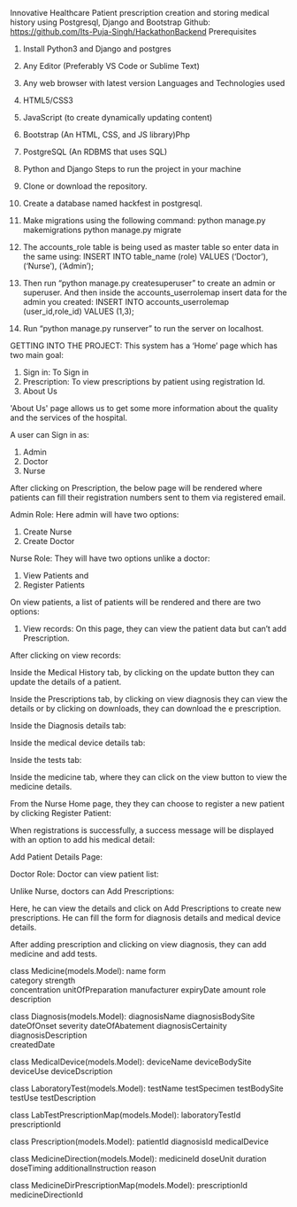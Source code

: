 ﻿Innovative Healthcare
Patient prescription creation and storing medical history using Postgresql, Django and Bootstrap
Github: https://github.com/Its-Puja-Singh/HackathonBackend
Prerequisites
1. Install Python3 and Django and postgres
2. Any Editor (Preferably VS Code or Sublime Text)
3. Any web browser with latest version
Languages and Technologies used
1. HTML5/CSS3
2. JavaScript (to create dynamically updating content)
3. Bootstrap (An HTML, CSS, and JS library)Php
4. PostgreSQL (An RDBMS that uses SQL)
5. Python and Django
Steps to run the project in your machine
1. Clone or download the repository.
2. Create a database named hackfest in postgresql.
3. Make migrations using the following command:
python manage.py makemigrations 
python manage.py migrate


4. The accounts_role table is being used as master table so enter data in the same 
using:
INSERT INTO table_name (role)
VALUES
    (‘Doctor’),
    (‘Nurse’),
    (‘Admin’);
5. Then run “python manage.py createsuperuser” to create an admin or superuser.
And then inside the accounts_userrolemap insert data for the admin you created:
INSERT INTO accounts_userrolemap  (user_id,role_id)
VALUES
    (1,3);
6. Run “python manage.py runserver” to run the server on localhost.


GETTING INTO THE PROJECT:
This system has a ‘Home’ page which has two main goal:
1. Sign in: To Sign in
2. Prescription: To view prescriptions by patient using registration Id.
3. About Us
  

'About Us' page  allows us to get some more information about the quality and the services of the hospital.
  

A user can Sign in as:
1. Admin
2. Doctor 
3. Nurse
  

After clicking on Prescription, the below page will be rendered where patients can fill their registration numbers sent to them via registered email.
  

Admin Role:
Here admin will have two options:
1. Create Nurse
2. Create Doctor
  

Nurse Role:
They will have two options unlike a doctor:
1.  View Patients and 
2. Register Patients
  



On view patients, a list of patients will be rendered and there are two options:
1. View records: On this page, they can view the patient data but can’t add Prescription.
  

After clicking on view records:
  

Inside the Medical History tab, by clicking on the update button they can update the details of a patient.
  

Inside the Prescriptions tab, by clicking on view diagnosis they can view the details or by clicking on downloads, they can download the e prescription.
  

Inside the Diagnosis details tab:
  

Inside the medical device details tab:
  

Inside the tests tab:
  

Inside the medicine tab, where they can click on the view button to view the medicine details.
  

From the Nurse Home page, they they can choose to register a new patient by clicking Register Patient:
  

When registrations is successfully, a success message will be displayed with an option to add his medical detail:
  

Add Patient Details Page:
  



Doctor Role:
Doctor can view patient list:
  

Unlike Nurse, doctors can Add Prescriptions:
  



Here, he can view the details and click on Add Prescriptions to create new prescriptions.
He can fill the form for diagnosis details and medical device details.
  





After adding prescription and clicking on view diagnosis, they can add medicine and add tests.
  





class Medicine(models.Model):
    name 
    form    
    category 
    strength     
    concentration 
    unitOfPreparation 
    manufacturer 
    expiryDate 
    amount 
    role 
    description 


class Diagnosis(models.Model):
    diagnosisName 
    diagnosisBodySite     
    dateOfOnset 
    severity 
    dateOfAbatement 
    diagnosisCertainity
    diagnosisDescription  
    createdDate  


class MedicalDevice(models.Model):
    deviceName 
    deviceBodySite 
    deviceUse 
    deviceDscription 


class LaboratoryTest(models.Model):
    testName 
    testSpecimen 
    testBodySite 
    testUse 
    testDescription 


class LabTestPrescriptionMap(models.Model):
    laboratoryTestId     
    prescriptionId 


class Prescription(models.Model):
    patientId 
    diagnosisId 
    medicalDevice 


class MedicineDirection(models.Model):
    medicineId 
    doseUnit
    duration     
    doseTiming 
    additionalInstruction 
    reason 


class MedicineDirPrescriptionMap(models.Model):
    prescriptionId     
    medicineDirectionId